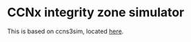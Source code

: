 
# CCNx integrity zone simulator

This is based on ccns3sim, located [here](https://github.com/chris-wood/ccns3Sim).
